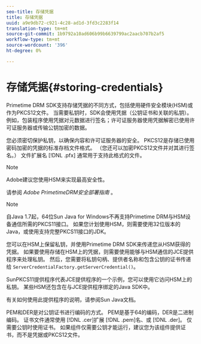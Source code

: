 ```yaml
---
seo-title: 存储凭据
title: 存储凭据
uuid: a9e9db72-c921-4c28-ad1d-3fd3c2283f14
translation-type: tm+mt
source-git-commit: 1b9792a10ad606b99b6639799ac2aacb707b2af5
workflow-type: tm+mt
source-wordcount: '396'
ht-degree: 0%

---
```



# 存储凭据{#storing-credentials}

Primetime DRM SDK支持存储凭据的不同方式，包括使用硬件安全模块(HSM)或作为PKCS12文件。 当需要私钥时，SDK会使用凭据（公钥证书和关联的私钥）。 例如，包装程序使用凭据对元数据进行签名；许可证服务器使用凭据解密已使用许可证服务器或传输公钥加密的数据。

您必须密切保护私钥，以确保内容和许可证服务器的安全。 PKCS12是存储已使用密码加密的凭据的标准存档文件格式。 （您还可以加密PKCS12文件并对其进行签名。） 文件扩展名 [!DNL .pfx] 通常用于支持此格式的文件。

>[!NOTE]
>
>Adobe建议您使用HSM来实现最高安全性。
>
>请参阅 *Adobe PrimetimeDRM安全部署指南* 。

>[!NOTE]
>
>自Java 1.7起，64位Sun Java for Windows不再支持Primetime DRM与HSM设备通信所需的PKCS11接口。 如果您计划使用HSM，则需要使用32位版本的Java，或使用支持完整PKCS11接口的JDK。

您可以在HSM上保留私钥，并使用Primetime DRM SDK来传递您从HSM获得的凭据。 如果要使用存储在HSM上的凭据，则需要使用能够与HSM通信的JCE提供程序来处理私钥。 然后，您需要将私钥句柄、提供者名称和包含公钥的证书传递给 `ServerCredentialFactory.getServerCredential()`。

SunPKCS11提供程序代表JCE提供程序的一个示例，您可以使用它访问HSM上的私钥。 某些HSM还包含在与JCE提供程序绑定的Java SDK中。

有关如何使用此提供程序的说明，请参阅Sun Java文档。

PEM和DER是对公钥证书进行编码的方式。 PEM是基于64的编码，DER是二进制编码。 证书文件通常使用 [!DNL .cer]扩展 [!DNL .pem]名、或 [!DNL .der]。 仅需要公钥时使用证书。 如果组件仅需要公钥才能运行，建议您为该组件提供证书，而不是凭据或PKCS12文件。
